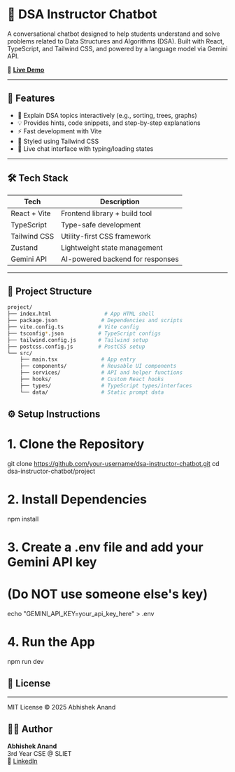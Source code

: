 # 🤖 DSA Instructor Chatbot

A conversational chatbot designed to help students understand and solve problems related to Data Structures and Algorithms (DSA). Built with React, TypeScript, and Tailwind CSS, and powered by a language model via Gemini API.

🚀 **[Live Demo](https://dsa-instructor-chatbot-ccjg-abhi17bgps-projects.vercel.app)**

---

## 🚀 Features

- 📘 Explain DSA topics interactively (e.g., sorting, trees, graphs)
- 💡 Provides hints, code snippets, and step-by-step explanations
- ⚡ Fast development with Vite
- 🌈 Styled using Tailwind CSS
- 🔁 Live chat interface with typing/loading states

---

## 🛠️ Tech Stack

| Tech             | Description                        |
|------------------|------------------------------------|
| React + Vite     | Frontend library + build tool      |
| TypeScript       | Type-safe development              |
| Tailwind CSS     | Utility-first CSS framework        |
| Zustand          | Lightweight state management       |
| Gemini API       | AI-powered backend for responses   |

---

## 📁 Project Structure

```bash
project/
├── index.html                 # App HTML shell
├── package.json              # Dependencies and scripts
├── vite.config.ts           # Vite config
├── tsconfig*.json           # TypeScript configs
├── tailwind.config.js       # Tailwind setup
├── postcss.config.js        # PostCSS setup
└── src/
    ├── main.tsx              # App entry
    ├── components/           # Reusable UI components
    ├── services/             # API and helper functions
    ├── hooks/                # Custom React hooks
    ├── types/                # TypeScript types/interfaces
    └── data/                 # Static prompt data
```

## ⚙️ Setup Instructions

# 1. Clone the Repository
git clone https://github.com/your-username/dsa-instructor-chatbot.git
cd dsa-instructor-chatbot/project

# 2. Install Dependencies
npm install

# 3. Create a .env file and add your Gemini API key
# (Do NOT use someone else's key)
echo "GEMINI_API_KEY=your_api_key_here" > .env

# 4. Run the App
npm run dev




## 📄 License
----------

MIT License © 2025 Abhishek Anand

## 🙋‍♂️ Author

**Abhishek Anand**  
3rd Year CSE @ SLIET  
🔗 [LinkedIn](https://www.linkedin.com/in/abhishek-anand-626a13288/)




